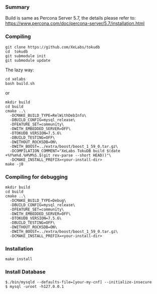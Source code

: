### Summary
Build is same as Percona Server 5.7, the details please refer to:   
https://www.percona.com/doc/percona-server/5.7/installation.html

### Compiling
```
git clone https://github.com/XeLabs/tokudb
cd  tokudb
git submodule init
git submodule update
```
The lazy way:
```
cd xelabs
bash build.sh
```
or 
```
mkdir build
cd build
cmake ..\
  -DCMAKE_BUILD_TYPE=RelWithDebInfo\
  -DBUILD_CONFIG=mysql_release\
  -DFEATURE_SET=community\
  -DWITH_EMBEDDED_SERVER=OFF\
  -DTOKUDB_VERSION=7.5.6\
  -DBUILD_TESTING=OFF\
  -DWITHOUT_ROCKSDB=ON\
  -DWITH_BOOST=../extra/boost/boost_1_59_0.tar.gz\
  -DCOMPILATION_COMMENT="XeLabs TokuDB build $(date +%Y%m%d.%H%M%S.$(git rev-parse --short HEAD))"\
  -DCMAKE_INSTALL_PREFIX=<your-install-dir>
make -j8
```

### Compiling for debugging

```
mkdir build
cd build
cmake ..\
  -DCMAKE_BUILD_TYPE=Debug\
  -DBUILD_CONFIG=mysql_release\
  -DFEATURE_SET=community\
  -DWITH_EMBEDDED_SERVER=OFF\
  -DTOKUDB_VERSION=7.5.6\
  -DBUILD_TESTING=OFF\
  -DWITHOUT_ROCKSDB=ON\
  -DWITH_BOOST=../extra/boost/boost_1_59_0.tar.gz\
  -DCMAKE_INSTALL_PREFIX=<your-install-dir>
```

### Installation
```
make install
```

### Install Database
```
$./bin/mysqld --defaults-file=[your-my-cnf] --initialize-insecure
$ mysql -uroot -h127.0.0.1
```
